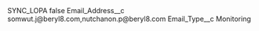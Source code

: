 <?xml version="1.0" encoding="UTF-8"?>
<CustomMetadata xmlns="http://soap.sforce.com/2006/04/metadata" xmlns:xsi="http://www.w3.org/2001/XMLSchema-instance" xmlns:xsd="http://www.w3.org/2001/XMLSchema">
    <label>SYNC_LOPA</label>
    <protected>false</protected>
    <values>
        <field>Email_Address__c</field>
        <value xsi:type="xsd:string">somwut.j@beryl8.com,nutchanon.p@beryl8.com</value>
    </values>
    <values>
        <field>Email_Type__c</field>
        <value xsi:type="xsd:string">Monitoring</value>
    </values>
</CustomMetadata>
